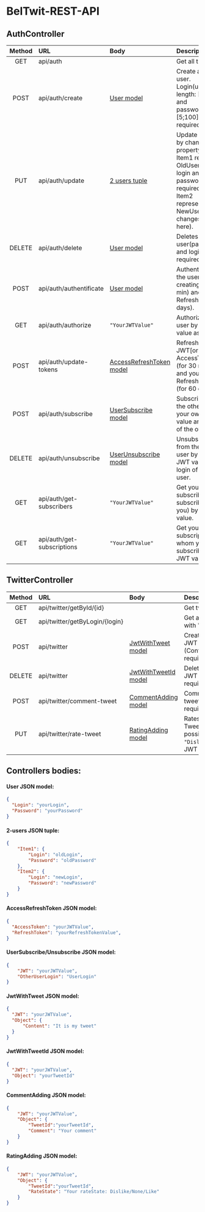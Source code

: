 # BelTwit-REST-API



## AuthController
| Method    | URL                                           | Body       | Description                                                 |
| :-------: | :-------------------------------------------- | :--------- | :-----------------------------------------------------------|
| GET    | api/auth     || Get all the users.
| POST   | api/auth/create        |[User model](#user-json-model)| Create a single user. Login(unique, length: [2;20]) and password(length: [5;100]) are required.
| PUT    | api/auth/update        |[2 users tuple](#2-users-json-tuple)| Update the user by changing property values. Item1 represents OldUser(old login and password are required), and Item2 representes NewUser(all changes are here).
| DELETE | api/auth/delete        |[User model](#user-json-model)| Deletes the user(password and login are required).
| POST   | api/auth/authentificate|[User model](#user-json-model)| Authentificate the user by creating JWT(30 min) and RefreshToken(60 days).
| GET    | api/auth/authorize     |`"YourJWTValue"`| Authorize the user by JWT value as a string.
| POST   | api/auth/update-tokens|[AccessRefreshToken model](#accessrefreshtoken-json-model)| Refresh your JWT[or AccessToken] (for 30 minutes) and your RefreshToken (for 60 days). 
| POST   | api/auth/subscribe     |[UserSubscribe model](#usersubscribe/unsubscribe-json-model)| Subscribes on the other user by your own JWT value and login of the other user.
| DELETE | api/auth/unsubscribe   |[UserUnsubscribe model](#usersubscribe/unsubscribe-json-model)| Unsubscribes from the other user by your own JWT value and login of the other user.
| GET | api/auth/get-subscribers  |`"YourJWTValue"`| Get your subscribers(who subscribed on you) by JWT value.
| GET | api/auth/get-subscriptions|`"YourJWTValue"`| Get your subscriptions(on whom you subscribed) by JWT value.



## TwitterController
| Method    | URL                                           | Body       | Description                                                 |
| :-------: | :-------------------------------------------- | :--------- | :-----------------------------------------------------------|
| GET    | api/twitter/getById/{id}      || Get tweet by "id".
| GET    | api/twitter/getByLogin/{login}|| Get all tweets of user with "login".
| POST   | api/twitter                   |[JwtWithTweet model](#jwtwithtweet-json-model)| Creates a user tweet. JWT and Tweet (Content at least) required.
| DELETE | api/twitter   				 |[JwtWithTweetId model](#jwtwithtweetid-json-model)| Deletes a user tweet. JWT and TweetId required.
| POST   | api/twitter/comment-tweet	 |[CommentAdding model](#commentadding-json-model)| Comments selected tweet(by TweetId). JWT required.
| PUT    | api/twitter/rate-tweet		 |[RatingAdding model](#ratingadding-json-model)| Rates selected tweet(by TweetId). There are 3 possible rates `"Dislike"`,`"None"`,`"Like"`. JWT required.



## Controllers bodies:

#### User JSON model:
```json
{
  "Login": "yourLogin",
  "Password": "yourPassword"
}
```
#### 2-users JSON tuple:
```json
{
	"Item1": {
		"Login": "oldLogin",
		"Password": "oldPassword"
	},
	"Item2": {
		"Login": "newLogin",
		"Password": "newPassword"
	}
}
```
#### AccessRefreshToken JSON model:
```json
{
  "AccessToken": "yourJWTValue",
  "RefreshToken": "yourRefreshTokenValue",
}
```
#### UserSubscribe/Unsubscribe JSON model:
```json
{
	"JWT": "yourJWTValue",
	"OtherUserLogin": "UserLogin"
}
```
#### JwtWithTweet JSON model:
```json
{
  "JWT": "yourJWTValue",
  "Object": {
	  "Content": "It is my tweet"
  }
}
```
#### JwtWithTweetId JSON model:
```json
{
  "JWT": "yourJWTValue",
  "Object": "yourTweetId"
}
```

#### CommentAdding JSON model:
```json
{
	"JWT": "yourJWTValue",
	"Object": {
		"TweetId":"yourTweetId",
		"Comment": "Your comment"
	}
}
```

#### RatingAdding JSON model:
```json
{
	"JWT": "yourJWTValue",
	"Object": {
		"TweetId":"yourTweetId",
		"RateState": "Your rateState: Dislike/None/Like"
	}
}
```
